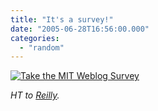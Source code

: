 ```yaml
---
title: "It's a survey!"
date: "2005-06-28T16:56:00.000"
categories: 
  - "random"
---
```


[![Take the MIT Weblog Survey](http://blogsurvey.media.mit.edu/images/survey-statistic.gif)](http://blogsurvey.media.mit.edu/request)

_HT to [Reilly](http://rmfo-blogs.com/reilly)._
